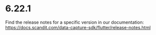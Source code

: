 
# 6.22.1

Find the release notes for a specific version in our documentation: https://docs.scandit.com/data-capture-sdk/flutter/release-notes.html
